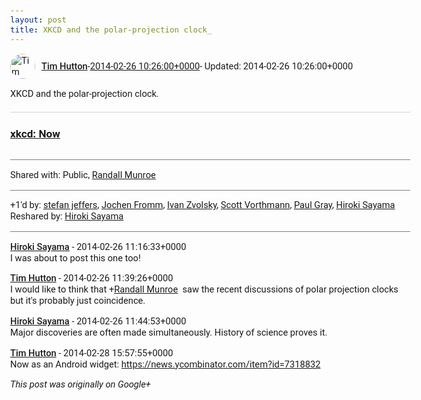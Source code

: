 ```yaml
---
layout: post
title: XKCD and the polar-projection clock_
---
```


<html><head><meta charset="utf-8"><title>XKCD and the polar-projection clock.</title><style>body {font: 11pt Roboto, Arial, sans-serif; max-width: 640px; margin: 24px;}.author-photo {border-radius: 50%; margin-right: 10px; width: 40px;}.author {font-weight: 500;}.main-content {margin: 15px 0 15px;}.post-title {font-weight: bold;}.location {display: block; margin-top: 15px;}.location img {float: left; margin-right: 5px; width: 20px;}.media-link {display: inline-block; max-width: 100%; vertical-align: top;}.media-link p {margin-top: 5px; max-height: 4em; overflow: scroll;}.media {max-height: 100vh; max-width: 100%;}.video-placeholder {background: black; display: flex; height: 300px; max-width: 100%; width: 640px;}.play-icon {border-bottom: 30px solid transparent; border-left: 50px solid white; border-top: 30px solid transparent; color: white; margin: auto;}.album {max-height: 800px; overflow: scroll; width: calc(100vw - 48px);}.album .media-link {margin-right: 5px; max-width: 250px;}.album .media {max-height: 250px;}.link-embed {border-top: 1px solid lightgrey; display: block; margin-top: 20px;}.link-embed img {max-width: 100%;}.inline-link-embed {display: block;}.inline-link-embed img {vertical-align: middle;}.link-title {display: inline-block; font-size: medium; font-weight: 300; padding-left: 1em;}.reshare-attribution {display: block; font-weight: bold; margin-bottom: 10px;}.poll-image {margin-bottom: 5px; max-height: 300px; max-width: 500px;}.poll-choice {align-items: center; display: flex; margin-bottom: 5px; max-width: 500px;}.poll-choice-percentage {background-color: lightblue; height: 100%; left: 0; position: absolute; z-index: -1;}.poll-choice-selected {margin-right: 5px;}.poll-choice-results {border: 1px solid lightgray; border-radius: 5px; display: flex; line-height: 40px; overflow: hidden; padding: 0 8px; position: relative;}.poll-choice-results, .poll-choice-description {flex-grow: 1; margin-right: 10px;}.poll-choice-image {width: 100%;}.poll-choice-image, .poll-choice-image img {max-height: 40px; max-width: 100px;}.poll-choice-votes {max-height: 100px; overflow: auto;}.plus-entity-embed {color: black; display: block; text-decoration: none;}.plus-entity-embed-cover-photo {max-height: 300px; max-width: 100%;}.plus-entity-embed-info {padding: 0 1em 1em;}.plus-entity-embed-info h2 {font-weight: 500; margin: 10px 0;}.plus-entity-embed-info p {font-size: small; margin: 0;}.collection-owner-avatar {border-radius: 50%; border: 2px solid white; height: 40px; margin-top: -22px;}.visibility {padding: 1em 0; border-top: 1px solid grey;}.post-activity {padding: 1em 0; border-top: 1px solid grey;}.comments {border-top: 1px solid gray; padding-top: 1em;}.comment + .comment {margin-top: 1em;}.comment .media-link, .comment .inline-link-embed {margin-top: 5px;}</style></head><body><div style="margin-bottom:1em;"><div style="display:flex; align-items:center"><img class="author-photo" src="https://lh4.googleusercontent.com/-epo4ZZKNqEw/AAAAAAAAAAI/AAAAAAAAVSU/qu3LpcHEnoQ/s64-c/photo.jpg" alt="Tim Hutton"><a href="https://plus.google.com/+TimHutton" target="_blank" class="author">Tim Hutton</a> - <a target="_blank" href="https://plus.google.com/+TimHutton/posts/ccGbe47KUiM">2014-02-26 10:26:00+0000</a><span> - Updated: 2014-02-26 10:26:00+0000</span></div><div class="main-content">XKCD and the polar-projection clock.</div><a href="http://xkcd.com/1335" target="_blank" class="link-embed"><h3>xkcd: Now</h3><img src="http://imgs.xkcd.com/comics/now.png" alt=""></a></div><div class="visibility">Shared with: Public, <a href="https://plus.google.com/107491426046453511750">Randall Munroe</a></div><div class="post-activity"><div class="plus-oners">+1'd by: <a href="https://plus.google.com/115958517486719853660">stefan jeffers</a>, <a href="https://plus.google.com/+JochenFromm">Jochen Fromm</a>, <a href="https://plus.google.com/110973063220214963934">Ivan Zvolsky</a>, <a href="https://plus.google.com/+ScottVorthmann">Scott Vorthmann</a>, <a href="https://plus.google.com/+PaulGrayUK">Paul Gray</a>, <a href="https://plus.google.com/108656957140823938500">Hiroki Sayama</a></div><div class="resharers">Reshared by: <a href="https://plus.google.com/108656957140823938500">Hiroki Sayama</a></div></div><div class="comments"><div class="comment"><a target="_blank" href="https://plus.google.com/108656957140823938500" class="author">Hiroki Sayama</a><span class="time"> - 2014-02-26 11:16:33+0000</span><div class="comment-content">I was about to post this one too!</div></div><div class="comment"><a target="_blank" href="https://plus.google.com/+TimHutton" class="author">Tim Hutton</a><span class="time"> - 2014-02-26 11:39:26+0000</span><div class="comment-content">I would like to think that <span class="proflinkWrapper"><span class="proflinkPrefix">+</span><a class="proflink bidi_isolate" href="https://plus.google.com/107491426046453511750" oid="107491426046453511750" >Randall Munroe</a></span>  saw the recent discussions of polar projection clocks but it&#39;s probably just coincidence.</div></div><div class="comment"><a target="_blank" href="https://plus.google.com/108656957140823938500" class="author">Hiroki Sayama</a><span class="time"> - 2014-02-26 11:44:53+0000</span><div class="comment-content">Major discoveries are often made simultaneously. History of science proves it.</div></div><div class="comment"><a target="_blank" href="https://plus.google.com/+TimHutton" class="author">Tim Hutton</a><span class="time"> - 2014-02-28 15:57:55+0000</span><div class="comment-content">Now as an Android widget: <a rel="nofollow" target="_blank" href="https://news.ycombinator.com/item?id=7318832" class="ot-anchor bidi_isolate" jslog="10929; track:click" dir="ltr">https://news.ycombinator.com/item?id=7318832</a></div></div></div></body></html>

<i>This post was originally on Google+</i>